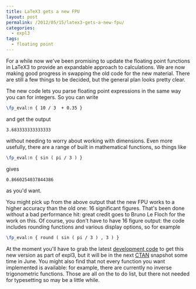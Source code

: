 ```yaml
---
title: LaTeX3 gets a new FPU
layout: post
permalink: /2012/05/15/latex3-gets-a-new-fpu/
categories:
  - expl3
tags:
  - floating point
---
```

For a while now we've been promising to update the floating point functions in LaTeX3 to provide an expandable approach to calculations. We are now making good progress in swapping the old code for the new material. There are still a few things to be decided, but the general plan looks pretty clear.

The new code lets you parse floating point expressions in the same way you can for integers. So you can write

```latex
\fp_eval:n { 10 / 3  + 0.35 }
```

and get the output

```
3.683333333333333
```

without needing to worry about working with dimensions. Even more usefully, there are a range of built in mathematical functions, so things like

```latex
\fp_eval:n { sin ( pi / 3 ) }
```

gives

```
0.8660254037844386
```

as you'd want.

You might pick up from the above output that the new FPU works to a higher accuracy than the old one: 16 significant figures. That's been done without a bad performance hit: great credit goes to Bruno Le Floch for the work on this. Of course, you don't have to have 16 figure output: the code includes rounding functions and various display options, so for example

```latex
\fp_eval:n { round ( sin ( pi / 3 ) , 3 ) }
```

At the moment you'll have to grab the latest [development code](https://github.com/latex3/svn-mirror) to get this new version as part of expl3, but it will be in the next [CTAN](https://www.ctan.org) snapshot some time in June. You might also find that not every function you want implemented is available: for example, there are currently no inverse trigonometric functions. Those are all on the to do list, but there not needed for typesetting so may be a little while.

